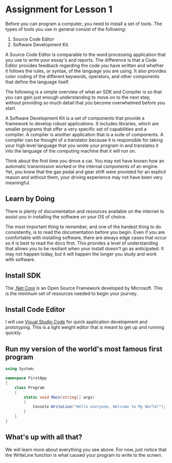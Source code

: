 # Assignment for Lesson 1

Before you can program a computer, you need to install a set of tools. 
The types of tools you use in general consist of the following:
1. Source Code Editor
2. Software Development Kit

A Source Code Editor is comparable to the word processing application that you use to write your essay's and reports. 
The difference is that a Code Editor provides feedback regarding the code you have written and whether it follows the 
rules, or syntax, of the language you are using. It also provides color coding of the different keywords, operators, and other components that
define the language itself.

The following is a simple overview of what an SDK and Compiler is so that you can gain just enough understanding to move on to the next step, without providing so much detail that you become overwhelmed before you start.

A Software Development Kit is a set of components that provide a framework to develop robust applications. It includes libraries, which are smaller programs that offer
a very specific set of capabilities and a compiler. A compiler is another application that is a suite of components. A compiler can be thought of a translator because
it is responsible for taking your high level language that you wrote your program in and translates it into the language of the computing machine that it will run on. 

Think about the first time you drove a car. You may not have known how an automatic transmission worked or the internal components of an engine. Yet, you knew that
the gas pedal and gear shift were provided for an explicit reason and without them, your driving experience may not have been very meaningful. 


## Learn by Doing
There is plenty of documentation and resources available on the internet to assist you in installing the software on your OS of choice. 

The most important thing to remember, and one of the hardest thing to do consistently, is to read the documentation before you begin. Even if you are comfortable with installing software, there are always edge cases that occur so it is best to read the docs first. This provides a level of understanding that allows you to be resiliant when your install doesn't go as anticipated. It may not happen today, but it will happen the longer you study and work with software. 

## Install SDK
The [.Net Core](https://dotnet.microsoft.com/) is an Open Source Framework developed by Microsoft. This is the minimum set of resources needed to begin your journey. 

## Install Code Editor
I will use [Visual Studio Code](https://code.visualstudio.com/) for quick application development and prototyping. This is a light weight editor that is meant
to get up and running quickly. 


## Run my version of the world's most famous first program

````csharp
using System;

namespace FirstApp
{
    class Program
    {
        static void Main(string[] args)
        {
            Console.WriteLine("Hello everyone, Welcome to My World!");
        }
    }
}
````

## What's up with all that?
We will learn more about everything you see above. For now, just notice that the WriteLine function is what caused your program to write to the screen.